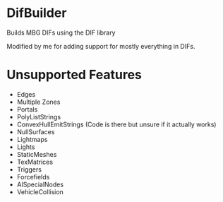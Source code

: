 # DifBuilder
Builds MBG DIFs using the DIF library

Modified by me for adding support for mostly everything in DIFs.


# Unsupported Features
- Edges
- Multiple Zones
- Portals
- PolyListStrings
- ConvexHullEmitStrings (Code is there but unsure if it actually works)
- NullSurfaces
- Lightmaps
- Lights
- StaticMeshes
- TexMatrices
- Triggers
- Forcefields
- AISpecialNodes
- VehicleCollision
